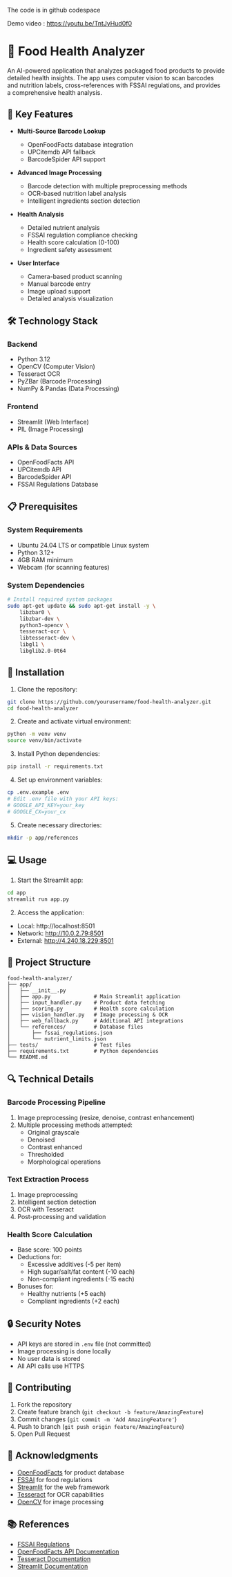 The code is in github codespace

Demo video : https://youtu.be/TntJyHud0f0

# 🥗 Food Health Analyzer

An AI-powered application that analyzes packaged food products to provide detailed health insights. The app uses computer vision to scan barcodes and nutrition labels, cross-references with FSSAI regulations, and provides a comprehensive health analysis.

## 🎯 Key Features

- **Multi-Source Barcode Lookup**
  - OpenFoodFacts database integration
  - UPCitemdb API fallback
  - BarcodeSpider API support
  
- **Advanced Image Processing**
  - Barcode detection with multiple preprocessing methods
  - OCR-based nutrition label analysis
  - Intelligent ingredients section detection
  
- **Health Analysis**
  - Detailed nutrient analysis
  - FSSAI regulation compliance checking
  - Health score calculation (0-100)
  - Ingredient safety assessment
  
- **User Interface**
  - Camera-based product scanning
  - Manual barcode entry
  - Image upload support
  - Detailed analysis visualization

## 🛠️ Technology Stack

### Backend
- Python 3.12
- OpenCV (Computer Vision)
- Tesseract OCR
- PyZBar (Barcode Processing)
- NumPy & Pandas (Data Processing)

### Frontend
- Streamlit (Web Interface)
- PIL (Image Processing)

### APIs & Data Sources
- OpenFoodFacts API
- UPCitemdb API
- BarcodeSpider API
- FSSAI Regulations Database

## 📋 Prerequisites

### System Requirements
- Ubuntu 24.04 LTS or compatible Linux system
- Python 3.12+
- 4GB RAM minimum
- Webcam (for scanning features)

### System Dependencies
```bash
# Install required system packages
sudo apt-get update && sudo apt-get install -y \
    libzbar0 \
    libzbar-dev \
    python3-opencv \
    tesseract-ocr \
    libtesseract-dev \
    libgl1 \
    libglib2.0-0t64
```

## 🚀 Installation

1. Clone the repository:
```bash
git clone https://github.com/yourusername/food-health-analyzer.git
cd food-health-analyzer
```

2. Create and activate virtual environment:
```bash
python -m venv venv
source venv/bin/activate
```

3. Install Python dependencies:
```bash
pip install -r requirements.txt
```

4. Set up environment variables:
```bash
cp .env.example .env
# Edit .env file with your API keys:
# GOOGLE_API_KEY=your_key
# GOOGLE_CX=your_cx
```

5. Create necessary directories:
```bash
mkdir -p app/references
```

## 💻 Usage

1. Start the Streamlit app:
```bash
cd app
streamlit run app.py
```

2. Access the application:
- Local: http://localhost:8501
- Network: http://10.0.2.79:8501
- External: http://4.240.18.229:8501

## 📁 Project Structure

```
food-health-analyzer/
├── app/
│   ├── __init__.py
│   ├── app.py              # Main Streamlit application
│   ├── input_handler.py    # Product data fetching
│   ├── scoring.py          # Health score calculation
│   ├── vision_handler.py   # Image processing & OCR
│   ├── web_fallback.py     # Additional API integrations
│   └── references/         # Database files
│       ├── fssai_regulations.json
│       └── nutrient_limits.json
├── tests/                  # Test files
├── requirements.txt        # Python dependencies
└── README.md
```

## 🔍 Technical Details

### Barcode Processing Pipeline
1. Image preprocessing (resize, denoise, contrast enhancement)
2. Multiple processing methods attempted:
   - Original grayscale
   - Denoised
   - Contrast enhanced
   - Thresholded
   - Morphological operations

### Text Extraction Process
1. Image preprocessing
2. Intelligent section detection
3. OCR with Tesseract
4. Post-processing and validation

### Health Score Calculation
- Base score: 100 points
- Deductions for:
  - Excessive additives (-5 per item)
  - High sugar/salt/fat content (-10 each)
  - Non-compliant ingredients (-15 each)
- Bonuses for:
  - Healthy nutrients (+5 each)
  - Compliant ingredients (+2 each)

## 🔒 Security Notes

- API keys are stored in `.env` file (not committed)
- Image processing is done locally
- No user data is stored
- All API calls use HTTPS

## 🤝 Contributing

1. Fork the repository
2. Create feature branch (`git checkout -b feature/AmazingFeature`)
3. Commit changes (`git commit -m 'Add AmazingFeature'`)
4. Push to branch (`git push origin feature/AmazingFeature`)
5. Open Pull Request



## 🙏 Acknowledgments

- [OpenFoodFacts](https://world.openfoodfacts.org/) for product database
- [FSSAI](https://www.fssai.gov.in/) for food regulations
- [Streamlit](https://streamlit.io/) for the web framework
- [Tesseract](https://github.com/tesseract-ocr/tesseract) for OCR capabilities
- [OpenCV](https://opencv.org/) for image processing

## 📚 References

- [FSSAI Regulations](https://www.fssai.gov.in/regulations.php)
- [OpenFoodFacts API Documentation](https://openfoodfacts.github.io/api-documentation/)
- [Tesseract Documentation](https://tesseract-ocr.github.io/tessdoc/)
- [Streamlit Documentation](https://docs.streamlit.io/)
